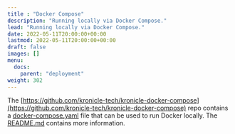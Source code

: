 ```yaml
---
title : "Docker Compose"
description: "Running locally via Docker Compose."
lead: "Running locally via Docker Compose."
date: 2022-05-11T20:00:00+00:00
lastmod: 2022-05-11T20:00:00+00:00
draft: false
images: []
menu:
  docs:
    parent: "deployment"
weight: 302
---
```



The
[https://github.com/kronicle-tech/kronicle-docker-compose](https://github.com/kronicle-tech/kronicle-docker-compose)
repo contains a
[docker-compose.yaml](https://github.com/kronicle-tech/kronicle-docker-compose/blob/main/docker-compose.yaml) file
that can be used to run Docker locally.  The
[README.md](https://github.com/kronicle-tech/kronicle-docker-compose/blob/main/README.md) contains more information.

